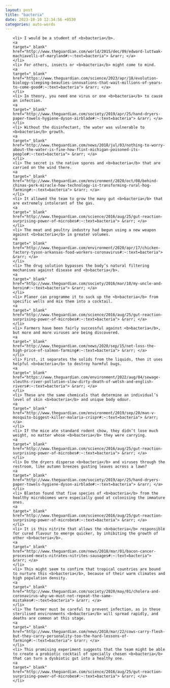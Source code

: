 ```yaml
---
layout: post
title: "bacteria"
date: 2023-10-10 12:34:56 +0530
categories: auto-words
---
```

<ol>

    <li> I would be a student of <b>bacteria</b>.
    <a 
    target="_blank" 
    href="http://www.theguardian.com/world/2015/dec/09/edward-luttwak-machiavelli-of-maryland#:~:text=bacteria"> &rarr; </a>
    </li>
    <li> For others, insects or <b>bacteria</b> might come to mind.
    <a 
    target="_blank" 
    href="https://www.theguardian.com/science/2023/apr/18/evolution-biology-sleeping-beauties-innovations-that-wait-millions-of-years-to-come-good#:~:text=bacteria"> &rarr; </a>
    </li>
    <li> In theory, you need one virus or one <b>bacteria</b> to cause an infection.
    <a 
    target="_blank" 
    href="http://www.theguardian.com/society/2019/apr/25/hand-dryers-paper-towels-hygiene-dyson-airblade#:~:text=bacteria"> &rarr; </a>
    </li>
    <li> Without the disinfectant, the water was vulnerable to <b>bacteria</b> growth.
    <a 
    target="_blank" 
    href="http://www.theguardian.com/news/2018/jul/03/nothing-to-worry-about-the-water-is-fine-how-flint-michigan-poisoned-its-people#:~:text=bacteria"> &rarr; </a>
    </li>
    <li> The secret is the native spores and <b>bacteria</b> that are carried on the wind there.
    <a 
    target="_blank" 
    href="http://www.theguardian.com/environment/2020/oct/08/behind-chinas-pork-miracle-how-technology-is-transforming-rural-hog-farming#:~:text=bacteria"> &rarr; </a>
    </li>
    <li> It allowed the team to grow the many gut <b>bacteria</b> that are extremely intolerant of the gas.
    <a 
    target="_blank" 
    href="http://www.theguardian.com/science/2016/aug/25/gut-reaction-surprising-power-of-microbes#:~:text=bacteria"> &rarr; </a>
    </li>
    <li> The meat and poultry industry had begun using a new weapon against <b>bacteria</b> in greater volumes.
    <a 
    target="_blank" 
    href="http://www.theguardian.com/environment/2020/apr/17/chicken-factory-tyson-arkansas-food-workers-coronavirus#:~:text=bacteria"> &rarr; </a>
    </li>
    <li> The drug solution bypasses the body’s natural filtering mechanisms against disease and <b>bacteria</b>.
    <a 
    target="_blank" 
    href="http://www.theguardian.com/society/2016/mar/10/my-uncle-and-heroin#:~:text=bacteria"> &rarr; </a>
    </li>
    <li> Planer can programme it to suck up the <b>bacteria</b> from specific wells and mix them into a cocktail.
    <a 
    target="_blank" 
    href="http://www.theguardian.com/science/2016/aug/25/gut-reaction-surprising-power-of-microbes#:~:text=bacteria"> &rarr; </a>
    </li>
    <li> Farmers have been fairly successful against <b>bacteria</b>, but more and more viruses are being discovered.
    <a 
    target="_blank" 
    href="http://www.theguardian.com/news/2020/sep/15/net-loss-the-high-price-of-salmon-farming#:~:text=bacteria"> &rarr; </a>
    </li>
    <li> First, it separates the solids from the liquids, then it uses helpful <b>bacteria</b> to destroy harmful bugs.
    <a 
    target="_blank" 
    href="https://www.theguardian.com/environment/2022/aug/04/sewage-sleuths-river-pollution-slow-dirty-death-of-welsh-and-english-rivers#:~:text=bacteria"> &rarr; </a>
    </li>
    <li> These are the same chemicals that determine an individual’s level of skin <b>bacteria</b> and unique body odour.
    <a 
    target="_blank" 
    href="http://www.theguardian.com/environment/2019/sep/20/man-v-mosquito-biggest-killer-malaria-crispr#:~:text=bacteria"> &rarr; </a>
    </li>
    <li> If the mice ate standard rodent chow, they didn’t lose much weight, no matter whose <b>bacteria</b> they were carrying.
    <a 
    target="_blank" 
    href="http://www.theguardian.com/science/2016/aug/25/gut-reaction-surprising-power-of-microbes#:~:text=bacteria"> &rarr; </a>
    </li>
    <li> Do the dryers disperse <b>bacteria</b> and viruses through the restroom, like autumn breezes gusting leaves across a lawn?
    <a 
    target="_blank" 
    href="http://www.theguardian.com/society/2019/apr/25/hand-dryers-paper-towels-hygiene-dyson-airblade#:~:text=bacteria"> &rarr; </a>
    </li>
    <li> Blanton found that five species of <b>bacteria</b> from the healthy microbiomes were especially good at colonising the immature ones.
    <a 
    target="_blank" 
    href="http://www.theguardian.com/science/2016/aug/25/gut-reaction-surprising-power-of-microbes#:~:text=bacteria"> &rarr; </a>
    </li>
    <li> It is this nitrite that allows the <b>bacteria</b> responsible for cured flavour to emerge quicker, by inhibiting the growth of other <b>bacteria</b>.
    <a 
    target="_blank" 
    href="http://www.theguardian.com/news/2018/mar/01/bacon-cancer-processed-meats-nitrates-nitrites-sausages#:~:text=bacteria"> &rarr; </a>
    </li>
    <li> This might seem to confirm that tropical countries are bound to nurture this <b>bacteria</b>, because of their warm climates and high population density.
    <a 
    target="_blank" 
    href="http://www.theguardian.com/society/2020/may/01/cholera-and-coronavirus-why-we-must-not-repeat-the-same-mistakes#:~:text=bacteria"> &rarr; </a>
    </li>
    <li> The farmer must be careful to prevent infection, as in these sterilised environments <b>bacteria</b> will spread rapidly, and deaths are common at this stage.
    <a 
    target="_blank" 
    href="http://www.theguardian.com/news/2018/mar/22/cows-carry-flesh-but-they-carry-personality-too-the-hard-lessons-of-farming#:~:text=bacteria"> &rarr; </a>
    </li>
    <li> This promising experiment suggests that the team might be able to create a probiotic cocktail of specially chosen <b>bacteria</b> that can turn a dysbiotic gut into a healthy one.
    <a 
    target="_blank" 
    href="http://www.theguardian.com/science/2016/aug/25/gut-reaction-surprising-power-of-microbes#:~:text=bacteria"> &rarr; </a>
    </li>